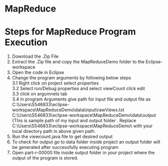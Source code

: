 # MapReduce

# Steps for MapReduce Program Execution

1. Download the .Zip File
2. Extract the .Zip file and copy the MapReduceDemo folder to the Eclipse-workspace 
3. Open the code in Eclipse
4. Change the program arguments by following below steps <br>
    3.1 Right click on project  select properties <br>
    3.2 Select run/Debug properties and  select viewCount click edit <br>
    3.3 click on argumnets tab <br> 
    3.4 in program Arguments give path for input file and output file as C:\Users\S546833\eclipse-workspace\MapReduceDemo\data\input\rawViews.txt                    C:\Users\S546833\eclipse-workspace\MapReduceDemo\data\output (This is sample path of my input and output folder . Replace  C:\Users\S546833\eclipse-workspace\MapReduceDemo\ with your local directory path in above given path.
5. Run the viewcount.java file to get desired output
6. To check for output go to data folder inside project an output folder will be generated after successfully executing program 
7. Open part-r-00000 file inside output folder in your project where the output of the program is stored.
